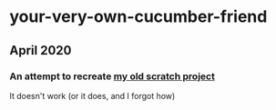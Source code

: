 # your-very-own-cucumber-friend
## April 2020
### An attempt to recreate [my old scratch project](https://scratch.mit.edu/projects/152695525/)

It doesn't work (or it does, and I forgot how)

